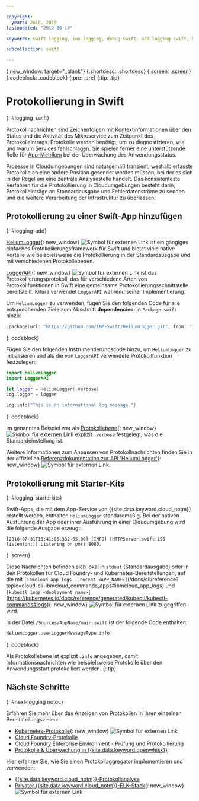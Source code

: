 ```yaml
---

copyright:
  years: 2018, 2019
lastupdated: "2019-06-10"

keywords: swift logging, ios logging, debug swift, add logging swift, heliumlogger swift, loggerapi swift, logger swift, starter kit swift logger

subcollection: swift

---
```


{:new_window: target="_blank"}
{:shortdesc: .shortdesc}
{:screen: .screen}
{:codeblock: .codeblock}
{:pre: .pre}
{:tip: .tip}

# Protokollierung in Swift
{: #logging_swift}

Protokollnachrichten sind Zeichenfolgen mit Kontextinformationen über den Status und die Aktivität des Mikroservice zum Zeitpunkt des Protokolleintrags. Protokolle werden benötigt, um zu diagnostizieren, wie und warum
Services fehlschlagen. Sie spielen ferner eine unterstützende Rolle für [App-Metriken](/docs/swift/cloudnative?topic=swift-metrics#metrics) bei der Überwachung des Anwendungsstatus.

Prozesse in Cloudumgebungen sind naturgemäß transient, weshalb erfasste Protokolle an eine andere Position gesendet werden müssen, bei der es sich in der Regel um eine zentrale Analysestelle handelt. Das konsistenteste Verfahren für die
Protokollierung in Cloudumgebungen besteht darin, Protokolleinträge an
Standardausgabe und Fehlerdatenströme zu senden und die weitere Verarbeitung
der Infrastruktur zu überlassen.

## Protokollierung zu einer Swift-App hinzufügen
{: #logging-add}

[HeliumLogger](https://github.com/IBM-Swift/HeliumLogger){: new_window} ![Symbol für externen Link](../../icons/launch-glyph.svg "Symbol für externen Link") ist ein gängiges einfaches Protokollierungsframework für Swift und bietet viele native Vorteile wie beispielsweise die Protokollierung in der Standardausgabe und mit verschiedenen Protokollebenen.

[LoggerAPI](https://github.com/IBM-Swift/LoggerAPI){: new_window} ![Symbol für externen Link](../../icons/launch-glyph.svg "Symbol für externen Link") ist das Protokollierungsprotokoll, das für verschiedene Arten von Protokollfunktionen in Swift eine gemeinsame Protokollierungsschnittstelle bereitstellt. Kitura verwendet `LoggerAPI`
während seiner Implementierung.

Um `HeliumLogger` zu verwenden, fügen Sie den folgenden Code für alle entsprechenden Ziele zum Abschnitt **dependencies:** in `Package.swift` hinzu:
```swift
.package(url: "https://github.com/IBM-Swift/HeliumLogger.git", from: "1.7.1")
```
{: codeblock}

Fügen Sie den folgenden Instrumentierungscode hinzu, um
`HeliumLogger` zu initialisieren und als die von
`LoggerAPI` verwendete Protokollfunktion festzulegen:
```swift
import HeliumLogger
import LoggerAPI

let logger = HeliumLogger(.verbose)
Log.logger = logger

Log.info("This is an informational log message.")
```
{: codeblock}

Im genannten Beispiel war als [Protokollebene](http://ibm-swift.github.io/HeliumLogger/){: new_window} ![Symbol für externen Link](../../icons/launch-glyph.svg "Symbol für externen Link") explizit `.verbose` festgelegt, was die Standardeinstellung ist.

Weitere Informationen zum Anpassen von Protokollnachrichten finden Sie in der offiziellen [Referenzdokumentation zur API 'HeliumLogger'](http://ibm-swift.github.io/HeliumLogger/){: new_window} ![Symbol für externen Link](../../icons/launch-glyph.svg "Symbol für externen Link").

## Protokollierung mit Starter-Kits
{: #logging-starterkits}

Swift-Apps, die mit dem App-Service von
{{site.data.keyword.cloud_notm}} erstellt werden, enthalten
`HeliumLogger` standardmäßig. Bei der nativen Ausführung der
App oder ihrer Ausführung in einer Cloudumgebung wird die folgende Ausgabe
erzeugt:
```
[2018-07-31T15:41:05.332-05:00] [INFO] [HTTPServer.swift:195 listen(on:)] Listening on port 8080.
```
{: screen}

Diese Nachrichten befinden sich lokal in `stdout` (Standardausgabe) oder in den Protokollen für Cloud Foundry- und Kubernetes-Bereitstellungen, auf die mit `[ibmcloud app logs --recent <APP_NAME>]`(/docs/cli/reference?topic=cloud-cli-ibmcloud_commands_apps#ibmcloud_app_logs) und `[kubectl logs <deployment name>`](https://kubernetes.io/docs/reference/generated/kubectl/kubectl-commands#logs){: new_window} ![Symbol für externen Link](../../icons/launch-glyph.svg "Symbol für externen Link") zugegriffen wird. 

In der Datei `/Sources/AppName/main.swift` ist der
folgende Code enthalten:
```swift
HeliumLogger.use(LoggerMessageType.info)
```
{: codeblock}

Als Protokollebene ist explizit `.info` angegeben, damit
Informationsnachrichten wie beispielsweise Protokolle über den Anwendungsstart
protokolliert werden.
{: tip}

## Nächste Schritte
{: #next-logging notoc}

Erfahren Sie mehr über das Anzeigen von Protokollen in Ihren einzelnen Bereitstellungszielen:
* [Kubernetes-Protokolle](https://kubernetes.io/docs/concepts/cluster-administration/logging/#basic-logging-in-kubernetes){: new_window} ![Symbol für externen Link](../../icons/launch-glyph.svg "Symbol für externen Link")
* [Cloud
Foundry-Protokolle](/docs/cli/reference/ibmcloud?topic=cloud-cli-ibmcloud_cli#ibmcloud_cli)
* [Cloud Foundry Enterprise Environment - Prüfung und Protokollierung](/docs/cloud-foundry?topic=cloud-foundry-auditing-logging#auditing-logging)
* [Protokolle & Überwachung in {{site.data.keyword.openwhisk}}](/docs/openwhisk?topic=cloud-functions-logs)

Hier erfahren Sie, wie Sie einen Protokollaggregator implementieren und verwenden:
* [{{site.data.keyword.cloud_notm}}-Protokollanalyse](/docs/services/CloudLogAnalysis?topic=cloudloganalysis-log_analysis_ov#log_analysis_ov)
* [Privater {{site.data.keyword.cloud_notm}}-ELK-Stack](https://www.ibm.com/support/knowledgecenter/en/SSBS6K_2.1.0.2/manage_metrics/logging_elk.html){: new_window} ![Symbol für externen Link](../../icons/launch-glyph.svg "Symbol für externen Link")
